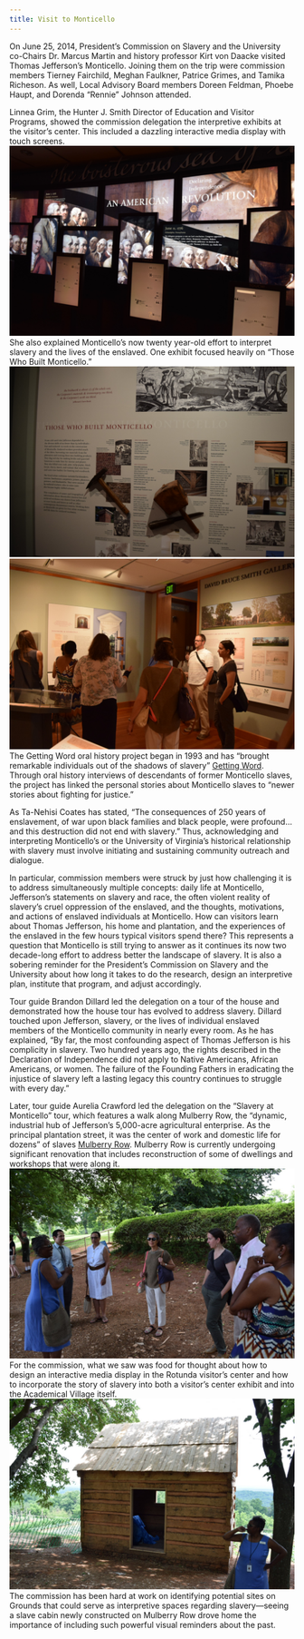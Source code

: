 ```yaml
---
title: Visit to Monticello
---
```


On June 25, 2014, President’s Commission on Slavery and the University co-Chairs Dr. Marcus Martin and history professor Kirt von Daacke visited Thomas Jefferson’s Monticello. Joining them on the trip were commission members Tierney Fairchild, Meghan Faulkner, Patrice Grimes, and Tamika Richeson. As well, Local Advisory Board members Doreen Feldman, Phoebe Haupt, and Dorenda “Rennie” Johnson attended.

Linnea Grim, the Hunter J. Smith Director of Education and Visitor Programs, showed the commission delegation the interpretive exhibits at the visitor’s center. This included a dazzling interactive media display with touch screens.
![](/i/MonticelloInteractiveMedia.jpeg)
She also explained Monticello’s now twenty year-old effort to interpret slavery and the lives of the enslaved. One exhibit focused heavily on “Those Who Built Monticello.”
![](/i/ThosewhobuiltMonticello.jpeg)
![](/i/Commissioninexhibit.jpeg)
The Getting Word oral history project began in 1993 and has “brought remarkable individuals out of the shadows of slavery” [Getting Word](http://www.monticello.org/getting-word). Through oral history interviews of descendants of former Monticello slaves, the project has linked the personal stories about Monticello slaves to “newer stories about fighting for justice.”

As Ta-Nehisi Coates has stated, “The consequences of 250 years of enslavement, of war upon black families and black people, were profound…and this destruction did not end with slavery.” Thus, acknowledging and interpreting Monticello’s or the University of Virginia’s historical relationship with slavery must involve initiating and sustaining community outreach and dialogue.

In particular, commission members were struck by just how challenging it is to address simultaneously multiple concepts: daily life at Monticello, Jefferson’s statements on slavery and race, the often violent reality of slavery’s cruel oppression of the enslaved, and the thoughts, motivations, and actions of enslaved individuals at Monticello. How can visitors learn about Thomas Jefferson, his home and plantation, and the experiences of the enslaved in the few hours typical visitors spend there? This represents a question that Monticello is still trying to answer as it continues its now two decade-long effort to address better the landscape of slavery. It is also a sobering reminder for the President’s Commission on Slavery and the University about how long it takes to do the research, design an interpretive plan, institute that program, and adjust accordingly.

Tour guide Brandon Dillard led the delegation on a tour of the house and demonstrated how the house tour has evolved to address slavery. Dillard touched upon Jefferson, slavery, or the lives of individual enslaved members of the Monticello community in nearly every room. As he has explained, “By far, the most confounding aspect of Thomas Jefferson is his complicity in slavery. Two hundred years ago, the rights described in the Declaration of Independence did not apply to Native Americans, African Americans, or women. The failure of the Founding Fathers in eradicating the injustice of slavery left a lasting legacy this country continues to struggle with every day.”

Later, tour guide Aurelia Crawford led the delegation on the “Slavery at Monticello” tour, which features a walk along Mulberry Row, the “dynamic, industrial hub of Jefferson’s 5,000-acre agricultural enterprise. As the principal plantation street, it was the center of work and domestic life for dozens” of slaves [Mulberry Row](http://www.monticello.org/mulberry-row). Mulberry Row is currently undergoing significant renovation that includes reconstruction of some of dwellings and workshops that were along it.
![](/i/CommissiononMulberryRow.jpeg)
For the commission, what we saw was food for thought about how to design an interactive media display in the Rotunda visitor’s center and how to incorporate the story of slavery into both a visitor’s center exhibit and into the Academical Village itself.
![](/i/MulberryRowcabin.jpeg)
The commission has been hard at work on identifying potential sites on Grounds that could serve as interpretive spaces regarding slavery—seeing a slave cabin newly constructed on Mulberry Row drove home the importance of including such powerful visual reminders about the past.
